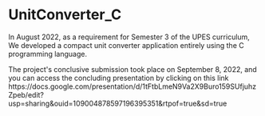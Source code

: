 # UnitConverter_C
In August 2022, as a requirement for Semester 3 of the UPES curriculum, We developed a compact unit converter application entirely using the C programming language.
<p>The project's conclusive submission took place on September 8, 2022, and you can access the concluding presentation by clicking on this link 
https://docs.google.com/presentation/d/1tFtbLmeN9Va2X9Buro159SUfjuhzZpeb/edit?usp=sharing&ouid=109004878597196395351&rtpof=true&sd=true

